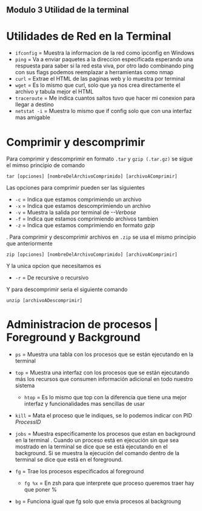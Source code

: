 ## Modulo 3 Utilidad de la terminal

# Utilidades de Red en la Terminal 

- `ifconfig` = Muestra la informacion de la red como ipconfig en Windows
- `ping` = Va a enviar paquetes a la direccion especificada esperando una respuesta para saber si la red esta viva, por otro lado combinando ping con sus flags podemos reemplazar a herramientas como nmap
- `curl` = Extrae el HTML de las paginas web y lo muestra por terminal 
- `wget` = Es lo mismo que curl, solo que ya nos crea directamente el archivo y tabula mejor el HTML
- `traceroute` = Me indica cuantos saltos tuvo que hacer mi conexion para llegar a destino
- `netstat -i` = Muestra lo mismo que if config solo que con una interfaz mas amigable 

# Comprimir y descomprimir 

Para comprimir y descomprimir en formato `.tar` y `gzip (.tar.gz)` se sigue el mimso principio de comando 

```
tar [opciones] [nombreDelArchivoComprimido] [archivoAComprimir]
```

Las opciones para comprimir pueden ser las siguientes 

- `-c` = Indica que estamos comprimiendo un archivo 
- `-x` = Indica que estamos descomprimiendo un archivo 
- `-v` = Muestra la salida por terminal de *--Verbose*
- `-f` = Indica que estamos comprimiendo archivos tambien 
- `-z` = Indica que estamos comprimiendo en formato *gzip*

.
Para comprimir y descomprimir archivos en `.zip` se usa el mismo principio que anteriormente 

```
zip [opciones] [nombreDelArchivoComprimido] [archivoAComprimir]
```

Y la unica opcion que necesitamos es
- `-r` = De recursive o recursivo

Y para descomprimir seria el siguiente comando 

```
unzip [archivoADescomprimir]
```
# Administracion de procesos | Foreground y Background

- `ps` = Muestra una tabla con los procesos que se están ejecutando en la terminal
- `top` = Muestra una interfaz con los procesos que se están ejecutando más los recursos que consumen información adicional en todo nuestro sistema 
    - `htop` = Es lo mismo que top con la diferencia que tiene una mejor interfaz y funcionalidades mas sencillas de usar
- `kill` = Mata el proceso que le indiques, se lo podemos indicar con PID *ProcessID*
- `jobs` = Muestra especificamente los procesos que estan en background en la terminal
.
Cuando un proceso está en ejecución sin que sea mostrado en la terminal se dice que se está ejecutando en el background. Si se muestra la ejecución del comando dentro de la terminal se dice que está en el foreground.

- `fg` = Trae los procesos especificados al foreground 
    - `fg %x` = En zsh para que interprete que proceso queremos traer hay que poner %

- `bg` = Funciona igual que fg solo que envia procesos al backgroung

